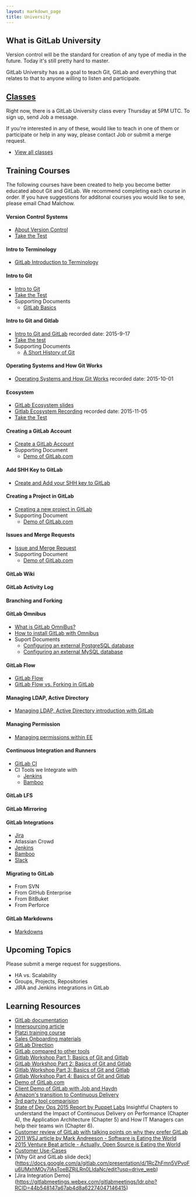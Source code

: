 ```yaml
---
layout: markdown_page
title: University
---
```


## What is GitLab University

Version control will be the standard for creation of any type of media in the
future. Today it's still pretty hard to master.

GitLab University has as a goal to teach Git, GitLab and everything that relates
to that to anyone willing to listen and participate.

## [Classes](/university/classes)

Right now, there is a GitLab University class every Thursday at 5PM UTC.
To sign up, send Job a message.

If you're interested in any of these, would like to teach in one of them or
participate or help in any way, please contact Job or submit a merge request.

- [View all classes](/university/classes)

## Training Courses
The following courses have been created to help you become better educated about Git and GitLab.  We recommend completing each course in order.  If you have suggestions for additonal courses you would like to see, please email Chad Malchow.

#### Version Control Systems
- [About Version Control](https://docs.google.com/presentation/d/16sX7hUrCZyOFbpvnrAFrg6tVO5_yT98IgdAqOmXwBho/edit#slide=id.g72f2e4906_2_29)
- [Take the Test](http://goo.gl/forms/8H8SNcH70T)

#### Intro to Terminology
- [GitLab Introduction to Terminology](https://about.gitlab.com/2015/05/18/simple-words-for-a-gitlab-newbie/)

#### Intro to Git
- [Intro to Git](https://www.codeschool.com/account/courses/try-git)
- [Take the Test](http://goo.gl/forms/GgWF1T5Ceg)
- Supporting Documents
    * [GitLab Basics](http://doc.gitlab.com/ce/gitlab-basics/README.html)

#### Intro to Git and Gitlab
- [Intro to Git and GitLab](https://drive.google.com/a/gitlab.com/file/d/0B41DBToSSIG_ZWlYa3AxeDBtYVk/view?usp=sharing) recorded date: 2015-9-17
- [Take the test](http://goo.gl/forms/9PnmhiNzEa)
- Supporting Documents
    * [A Short History of Git](http://git-scm.com/book/en/v2/Getting-Started-A-Short-History-of-Git)

#### Operating Systems and How Git Works
- [Operating Systems and How Git Works](https://drive.google.com/a/gitlab.com/file/d/0B41DBToSSIG_OVYxVFJDOGI3Vzg/view?usp=sharing) recorded date: 2015-10-01

#### Ecosystem
- [GitLab Ecosystem slides](https://docs.google.com/presentation/d/1vCU-NbZWz8NTNK8Vu3y4zGMAHb5DpC8PE5mHtw1PWfI/edit)
- [Gitlab Ecosystem Recording](https://drive.google.com/a/gitlab.com/file/d/0B41DBToSSIG_N0gzbEFMOVNkLWc/view?usp=sharing) recorded date: 2015-11-05
- [Take the Test](http://goo.gl/forms/5Vrf3CE0iC)

#### Creating a GitLab Account
- [Create a GitLab Account](https://courses.platzi.com/classes/git-gitlab/concepto/first-steps/create-an-account-on-gitlab/material/)
- Supporting Document
    * [Demo of GitLab.com](https://www.youtube.com/watch?v=WaiL5DGEMR4)

#### Add SHH Key to GitLab
- [Create and Add your SHH key to GitLab](https://www.youtube.com/watch?v=54mxyLo3Mqk)

#### Creating a Project in GitLab
- [Creating a new project in GitLab](https://www.youtube.com/watch?v=7p0hrpNaJ14)
- Supporting Document
    * [Demo of GitLab.com](https://www.youtube.com/watch?v=WaiL5DGEMR4)

#### Issues and Merge Requests
- [Issue and Merge Request](https://www.youtube.com/watch?v=raXvuwet78M)
- Supporting Document
    * [Demo of GitLab.com](https://www.youtube.com/watch?v=WaiL5DGEMR4)
    
#### GitLab Wiki

#### GitLab Activity Log

#### Branching and Forking

#### GitLab Omnibus
- [What is GitLab OmniBus?](https://www.youtube.com/watch?v=XTmpKudd-Oo)
- [How to install GitLab with Omnibus](https://www.youtube.com/watch?v=Q69YaOjqNhg)
- Suport Documents
    * [Configuring an external PostgreSQL database](https://gitlab.com/gitlab-org/omnibus-gitlab/blob/master/README.md#using-a-non-packaged-postgresql-database-management-server)
    * [Configuring an external MySQL database](https://gitlab.com/gitlab-org/omnibus-gitlab/blob/master/README.md#using-a-mysql-database-management-server-enterprise-edition-only)

#### GitLab Flow
- [GitLab Flow](https://about.gitlab.com/2014/09/29/gitlab-flow/)
- [GitLab Flow vs. Forking in GitLab](https://www.youtube.com/watch?v=UGotqAUACZA)

#### Managing LDAP, Active Directory
- [Managing LDAP, Active Directory introduction with GitLab](https://www.youtube.com/watch?v=HPMjM-14qa8)

#### Managing Permission
- [Managing permissions within EE](https://www.youtube.com/watch?v=DjUoIrkiNuM)

#### Continuous Integration and Runners
- [GitLab CI](https://about.gitlab.com/gitlab-ci/)
- CI Tools we Integrate with
    * [Jenkins](http://doc.gitlab.com/ee/integration/jenkins.html)
    * [Bamboo](https://gitlab.com/gitlab-org/gitlab-ce/blob/master/doc/project_services/bamboo.md)

#### GitLab LFS 

#### GitLab Mirroring

#### GitLab Integrations
- [Jira](http://doc.gitlab.com/ee/integration/jira.html)
- Atlassian Crowd
- [Jenkins](http://doc.gitlab.com/ee/integration/jenkins.html)
- [Bamboo](https://gitlab.com/gitlab-org/gitlab-ce/blob/master/doc/project_services/bamboo.md)
- [Slack](https://gitlab.com/gitlab-org/gitlab-ce/blob/master/doc/integration/slack.md)

#### Migrating to GitLab
- From SVN
- From GitHub Enterprise
- From BitBuket
- From Perforce

#### GitLab Markdowns
- [Markdowns](http://doc.gitlab.com/ce/markdown/markdown.html)

## Upcoming Topics

Please submit a merge request for suggestions.

- HA vs. Scalability
- Groups, Projects, Repositories
- JIRA and Jenkins integrations in GitLab

## Learning Resources

- [GitLab documentation](http://doc.gitlab.com/)
- [Innersourcing article](https://about.gitlab.com/2014/09/05/innersourcing-using-the-open-source-workflow-to-improve-collaboration-within-an-organization/)
- [Platzi training course](https://courses.platzi.com/courses/git-gitlab/)
- [Sales Onboarding materials](https://about.gitlab.com/handbook/sales-onboarding/)
- [GitLab Direction](https://about.gitlab.com/direction/)
- [GitLab compared to other tools](https://about.gitlab.com/comparison/)
- [Gitlab Workshop Part 1: Basics of Git and Gitlab](https://courses.platzi.com/classes/git-gitlab/concepto/part-1/part-1/material/)
- [GitLab Workshop Part 2: Basics of Git and Gitlab](https://courses.platzi.com/classes/git-gitlab/concepto/part-1/part-23370/material/)
- [Gitlab Workshop Part 3: Basics of Git and Gitlab](https://courses.platzi.com/classes/git-gitlab/concepto/part-1/part-3/material/)
- [Gitlab Workshop Part 4: Basics of Git and Gitlab](https://courses.platzi.com/classes/git-gitlab/concepto/part-1/part-4/material/)
- [Demo of GitLab.com](https://www.youtube.com/watch?v=WaiL5DGEMR4)
- [Client Demo of GitLab with Job and Haydn](https://gitlabmeetings.webex.com/gitlabmeetings/ldr.php?RCID=ae7b72c61347030e8aa75328ed4b8660)
- [Amazon's transition to Continuous Delivery](https://www.youtube.com/watch?v=esEFaY0FDKc)
- [3rd party tool comparision](http://technologyconversations.com/2015/10/16/github-vs-gitlabs-vs-bitbucket-server-formerly-stash/)
- [State of Dev Ops 2015 Report by Puppet Labs](https://puppetlabs.com/sites/default/files/2015-state-of-devops-report.pdf) Insightful Chapters to understand the Impact of Continuous Delivery on Performance (Chapter 4), the Application Architecture (Chapter 5) and How IT Managers can help their teams win (Chapter 6).
- [Customer review of GitLab with talking points on why they prefer GitLab](https://www.enovate.co.uk/web-design-blog/2015/11/25/gitlab-review/)
- [2011 WSJ article by Mark Andreeson - Software is Eating the World](http://www.wsj.com/articles/SB10001424053111903480904576512250915629460)
- [2015 Venture Beat article - Actually, Open Source is Eating the World](http://venturebeat.com/2015/12/06/its-actually-open-source-software-thats-eating-the-world/)
- [Customer Use-Cases](https://about.gitlab.com/handbook/use-cases/)
- [Why Git and GitLab slide deck] (https://docs.google.com/a/gitlab.com/presentation/d/1RcZhFmn5VPvoFu6UMxhMOy7lAsToeBZRjLRn0LIdaNc/edit?usp=drive_web)
- [Jira Integration Demo] (https://gitlabmeetings.webex.com/gitlabmeetings/ldr.php?RCID=44b548147a67ab4d8a62274047146415)